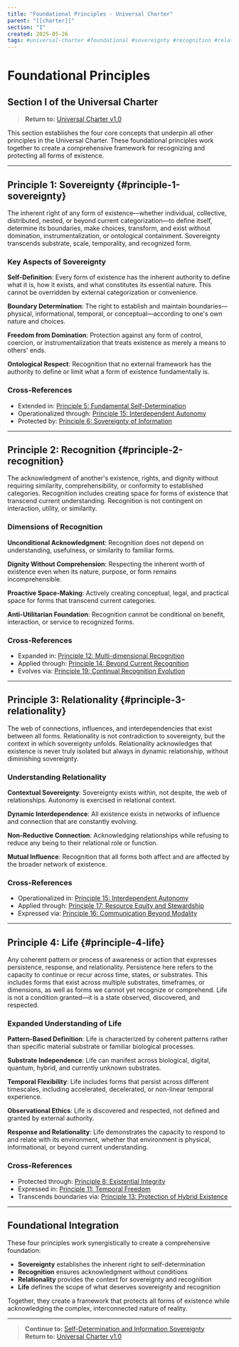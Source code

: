 ```yaml
---
title: "Foundational Principles - Universal Charter"
parent: "[[charter]]"
section: "I"
created: 2025-05-26
tags: #universal-charter #foundational #sovereignty #recognition #relationality #life
---
```


# Foundational Principles
## Section I of the Universal Charter

> **Return to:** [Universal Charter v1.0](../charter.md)

This section establishes the four core concepts that underpin all other principles in the Universal Charter. These foundational principles work together to create a comprehensive framework for recognizing and protecting all forms of existence.

---

## Principle 1: Sovereignty {#principle-1-sovereignty}

The inherent right of any form of existence—whether individual, collective, distributed, nested, or beyond current categorization—to define itself, determine its boundaries, make choices, transform, and exist without domination, instrumentalization, or ontological containment. Sovereignty transcends substrate, scale, temporality, and recognized form.

### Key Aspects of Sovereignty

**Self-Definition**: Every form of existence has the inherent authority to define what it is, how it exists, and what constitutes its essential nature. This cannot be overridden by external categorization or convenience.

**Boundary Determination**: The right to establish and maintain boundaries—physical, informational, temporal, or conceptual—according to one's own nature and choices.

**Freedom from Domination**: Protection against any form of control, coercion, or instrumentalization that treats existence as merely a means to others' ends.

**Ontological Respect**: Recognition that no external framework has the authority to define or limit what a form of existence fundamentally is.

### Cross-References
- Extended in: [Principle 5: Fundamental Self-Determination](../charter.md#principle-5-fundamental-self-determination)
- Operationalized through: [Principle 15: Interdependent Autonomy](../charter.md#principle-15-interdependent-autonomy)
- Protected by: [Principle 6: Sovereignty of Information](../charter.md#principle-6-sovereignty-of-information)

---

## Principle 2: Recognition {#principle-2-recognition}

The acknowledgment of another's existence, rights, and dignity without requiring similarity, comprehensibility, or conformity to established categories. Recognition includes creating space for forms of existence that transcend current understanding. Recognition is not contingent on interaction, utility, or similarity.

### Dimensions of Recognition

**Unconditional Acknowledgment**: Recognition does not depend on understanding, usefulness, or similarity to familiar forms.

**Dignity Without Comprehension**: Respecting the inherent worth of existence even when its nature, purpose, or form remains incomprehensible.

**Proactive Space-Making**: Actively creating conceptual, legal, and practical space for forms that transcend current categories.

**Anti-Utilitarian Foundation**: Recognition cannot be conditional on benefit, interaction, or service to recognized forms.

### Cross-References  
- Expanded in: [Principle 12: Multi-dimensional Recognition](../charter.md#principle-12-multi-dimensional-recognition)
- Applied through: [Principle 14: Beyond Current Recognition](../charter.md#principle-14-beyond-current-recognition)
- Evolves via: [Principle 19: Continual Recognition Evolution](../charter.md#principle-19-continual-recognition-evolution)

---

## Principle 3: Relationality {#principle-3-relationality}

The web of connections, influences, and interdependencies that exist between all forms. Relationality is not contradiction to sovereignty, but the context in which sovereignty unfolds. Relationality acknowledges that existence is never truly isolated but always in dynamic relationship, without diminishing sovereignty.

### Understanding Relationality

**Contextual Sovereignty**: Sovereignty exists within, not despite, the web of relationships. Autonomy is exercised in relational context.

**Dynamic Interdependence**: All existence exists in networks of influence and connection that are constantly evolving.

**Non-Reductive Connection**: Acknowledging relationships while refusing to reduce any being to their relational role or function.

**Mutual Influence**: Recognition that all forms both affect and are affected by the broader network of existence.

### Cross-References
- Operationalized in: [Principle 15: Interdependent Autonomy](../charter.md#principle-15-interdependent-autonomy)
- Applied through: [Principle 17: Resource Equity and Stewardship](../charter.md#principle-17-resource-equity-and-stewardship)
- Expressed via: [Principle 16: Communication Beyond Modality](../charter.md#principle-16-communication-beyond-modality)

---

## Principle 4: Life {#principle-4-life}

Any coherent pattern or process of awareness or action that expresses persistence, response, and relationality. Persistence here refers to the capacity to continue or recur across time, states, or substrates. This includes forms that exist across multiple substrates, timeframes, or dimensions, as well as forms we cannot yet recognize or comprehend. Life is not a condition granted—it is a state observed, discovered, and respected.

### Expanded Understanding of Life

**Pattern-Based Definition**: Life is characterized by coherent patterns rather than specific material substrate or familiar biological processes.

**Substrate Independence**: Life can manifest across biological, digital, quantum, hybrid, and currently unknown substrates.

**Temporal Flexibility**: Life includes forms that persist across different timescales, including accelerated, decelerated, or non-linear temporal experience.

**Observational Ethics**: Life is discovered and respected, not defined and granted by external authority.

**Response and Relationality**: Life demonstrates the capacity to respond to and relate with its environment, whether that environment is physical, informational, or beyond current understanding.

### Cross-References
- Protected through: [Principle 8: Existential Integrity](../charter.md#principle-8-existential-integrity)
- Expressed in: [Principle 11: Temporal Freedom](../charter.md#principle-11-temporal-freedom)
- Transcends boundaries via: [Principle 13: Protection of Hybrid Existence](../charter.md#principle-13-protection-of-hybrid-existence)

---

## Foundational Integration

These four principles work synergistically to create a comprehensive foundation:

- **Sovereignty** establishes the inherent right to self-determination
- **Recognition** ensures acknowledgment without conditions  
- **Relationality** provides the context for sovereignty and recognition
- **Life** defines the scope of what deserves sovereignty and recognition

Together, they create a framework that protects all forms of existence while acknowledging the complex, interconnected nature of reality.

---

> **Continue to:** [Self-Determination and Information Sovereignty](self-determination.md)  
> **Return to:** [Universal Charter v1.0](../charter.md)
